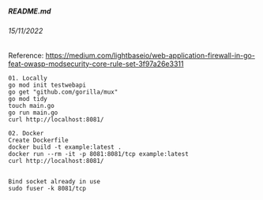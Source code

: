 ##### README.md
###### 15/11/2022

Reference: https://medium.com/lightbaseio/web-application-firewall-in-go-feat-owasp-modsecurity-core-rule-set-3f97a26e3311
```
01. Locally
go mod init testwebapi
go get "github.com/gorilla/mux"
go mod tidy
touch main.go
go run main.go
curl http://localhost:8081/
```
```
02. Docker
Create Dockerfile
docker build -t example:latest .
docker run --rm -it -p 8081:8081/tcp example:latest
curl http://localhost:8081/


Bind socket already in use
sudo fuser -k 8081/tcp